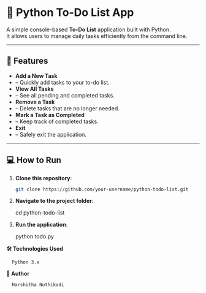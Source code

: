 # 📝 Python To-Do List App

A simple console-based **To-Do List** application built with Python.  
It allows users to manage daily tasks efficiently from the command line.

---

## 🚀 Features
- **Add a New Task**
-  – Quickly add tasks to your to-do list.  
- **View All Tasks**
-  – See all pending and completed tasks.  
- **Remove a Task**
-  – Delete tasks that are no longer needed.  
- **Mark a Task as Completed**
-  – Keep track of completed tasks.  
- **Exit**
-  – Safely exit the application.

---

## 💻 How to Run
1. **Clone this repository**:
   ```bash
   git clone https://github.com/your-username/python-todo-list.git
2. **Navigate to the project folder**:

      cd python-todo-list


3. **Run the application**:

      python todo.py

**🛠️ Technologies Used**

      Python 3.x

**👤 Author**

      Harshitha Nuthikadi
